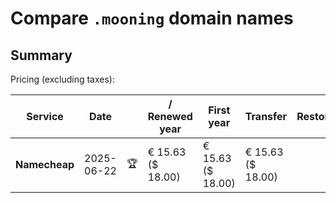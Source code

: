 # Compare `.mooning` domain names

## Summary

Pricing (excluding taxes):

| Service | Date |  | / Renewed year | First year | Transfer | Restoration |
|--|--|--|--|--|--|--|
| **Namecheap** | 2025-06-22 | 🏆 | € 15.63<br>($ 18.00) | € 15.63<br>($ 18.00) | € 15.63<br>($ 18.00) |  |
